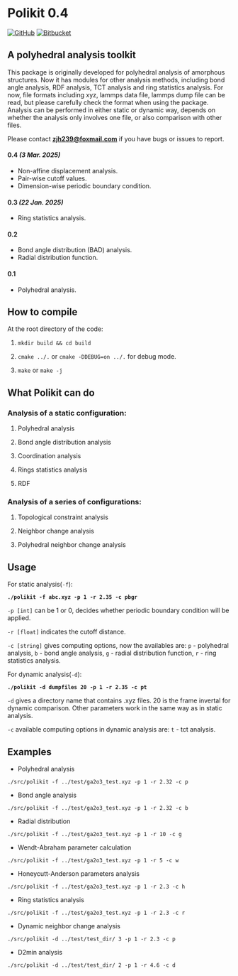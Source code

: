 # Polikit 0.4
[![GitHub](https://img.shields.io/badge/GitHub-V0.4-C71D23?logo=github&logoColor=white&labelColor=000)](https://github.com/jiahuuui/polikit/)
[![Bitbucket](https://img.shields.io/badge/Bitbucket-V0.4-0052CC?logo=bitbucket&logoColor=white&labelColor=000)](https://bitbucket.org/jiahuijiahui/polikit/src/master/)

## A polyhedral analysis toolkit

This package is originally developed for polyhedral analysis of amorphous structures. Now it has modules for other analysis methods, including bond angle analysis, RDF analysis, TCT analysis and ring statistics analysis. For now, file formats including xyz, lammps data file, lammps dump file can be read, but please carefully check the format when using the package. Analysis can be performed in either static or dynamic way, depends on whether the analysis only involves one file, or also comparison with other files.

Please contact **zjh239@foxmail.com** if you have bugs or issues to report.

#### 0.4  *(3 Mar. 2025)*

 - Non-affine displacement analysis.
 - Pair-wise cutoff values.
 - Dimension-wise periodic boundary condition.

#### 0.3  *(22 Jan. 2025)*

 - Ring statistics analysis.

#### 0.2
 - Bond angle distribution (BAD) analysis.
 - Radial distribution function.

#### 0.1
 - Polyhedral analysis.

## How to compile
At the root directory of the code:

1. `mkdir build && cd build`

2. `cmake ../.` or `cmake -DDEBUG=on ../.` for debug mode.

3. `make` or `make -j`

## What Polikit can do

### Analysis of a static configuration:

1. Polyhedral analysis

2. Bond angle distribution analysis

3. Coordination analysis

4. Rings statistics analysis

5. RDF

### Analysis of a series of configurations:

1. Topological constraint analysis

2. Neighbor change analysis

3. Polyhedral neighbor change analysis

## Usage
For static analysis(`-f`):

**`./polikit -f abc.xyz -p 1 -r 2.35 -c pbgr`**

`-p [int]` can be 1 or 0, decides whether periodic boundary condition will be applied.

`-r [float]` indicates the cutoff distance.

`-c [string]` gives computing options, now the availables are: `p` - polyhedral analysis, `b` - bond angle analysis, `g` - radial distribution function, `r` - ring statistics analysis.

For dynamic analysis(`-d`):

**`./polikit -d dumpfiles 20 -p 1 -r 2.35 -c pt`**

`-d` gives a directory name that contains .xyz files. 20 is the frame invertal for dynamic comparison. Other parameters work in the same way as in static analysis.

`-c` available computing options in dynamic analysis are: `t` - tct analysis.

## Examples

- Polyhedral analysis

`./src/polikit -f ../test/ga2o3_test.xyz -p 1 -r 2.32 -c p`

- Bond angle analysis

`./src/polikit -f ../test/ga2o3_test.xyz -p 1 -r 2.32 -c b`

- Radial distribution

`./src/polikit -f ../test/ga2o3_test.xyz -p 1 -r 10 -c g`

- Wendt-Abraham parameter calculation

`./src/polikit -f ../test/ga2o3_test.xyz -p 1 -r 5 -c w`

- Honeycutt-Anderson parameters analysis

`./src/polikit -f ../test/ga2o3_test.xyz -p 1 -r 2.3 -c h`

- Ring statistics analysis

`./src/polikit -f ../test/ga2o3_test.xyz -p 1 -r 2.3 -c r`

- Dynamic neighbor change analysis

`./src/polikit -d ../test/test_dir/ 3 -p 1 -r 2.3 -c p`

- D2min analysis

`./src/polikit -d ../test/test_dir/ 2 -p 1 -r 4.6 -c d`
